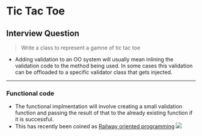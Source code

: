 # Tic Tac Toe
## Interview Question
> Write a class to represent a gamne of tic tac toe

* Adding validation to an OO system will usually mean inlining the validation code to the method being used. In some cases this validation can be offloaded to a specific validator class that gets injected. 
___
### Functional code
* The functional implmentation will involve creating a small validation function and passing the result of that to the already existing function if it is successful.
* This has recently been coined as [Railway oriented programming](https://fsharpforfunandprofit.com/rop/)
![](https://image.slidesharecdn.com/railway-oriented-programming-slideshare-140312155941-phpapp01/95/railway-oriented-programming-27-638.jpg?cb=1427456657)